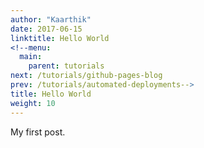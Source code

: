 ```yaml
---
author: "Kaarthik"
date: 2017-06-15
linktitle: Hello World
<!--menu:
  main:
    parent: tutorials
next: /tutorials/github-pages-blog
prev: /tutorials/automated-deployments-->
title: Hello World
weight: 10
---
```


My first post.

